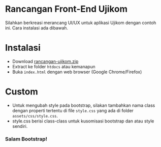 # Rancangan Front-End Ujikom
Silahkan berkreasi merancang UI/UX untuk aplikasi Ujikom dengan contoh ini. Cara instalasi ada dibawah.

# Instalasi
* Download [rancangan-ujikom.zip](https://github.com/HilmiZul/rancangan-ujikom/archive/master.zip)
* Extract ke folder ```htdocs``` atau kemanapun
* Buka ```index.html``` dengan web browser (Google Chrome/Firefox)

# Custom
* Untuk mengubah style pada bootstrap, silakan tambahkan nama class dengan properti tertentu di file ```style.css``` yang ada di folder ```assets/css/style.css```.
* style.css berisi class-class untuk kusomisasi bootstrap dan atau style sendiri.

### Salam Bootstrap!
